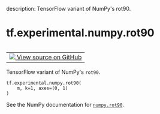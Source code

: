description: TensorFlow variant of NumPy's rot90.

<div itemscope itemtype="http://developers.google.com/ReferenceObject">
<meta itemprop="name" content="tf.experimental.numpy.rot90" />
<meta itemprop="path" content="Stable" />
</div>

# tf.experimental.numpy.rot90

<!-- Insert buttons and diff -->

<table class="tfo-notebook-buttons tfo-api nocontent" align="left">
<td>
  <a target="_blank" href="https://github.com/tensorflow/tensorflow/blob/r2.4/tensorflow/python/ops/numpy_ops/np_array_ops.py#L1317-L1334">
    <img src="https://www.tensorflow.org/images/GitHub-Mark-32px.png" />
    View source on GitHub
  </a>
</td>
</table>



TensorFlow variant of NumPy's `rot90`.

<pre class="devsite-click-to-copy prettyprint lang-py tfo-signature-link">
<code>tf.experimental.numpy.rot90(
    m, k=1, axes=(0, 1)
)
</code></pre>



<!-- Placeholder for "Used in" -->

See the NumPy documentation for [`numpy.rot90`](https://numpy.org/doc/1.16/reference/generated/numpy.rot90.html).